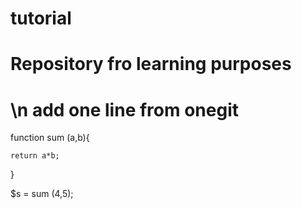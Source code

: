 # tutorial
# Repository fro learning purposes
# \n add one line from onegit
function sum (a,b){

	return a*b;

} 

$s = sum (4,5);

